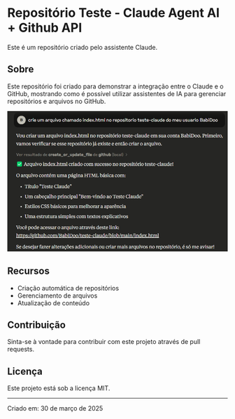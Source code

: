 # Repositório Teste - Claude Agent AI + Github API

Este é um repositório criado pelo assistente Claude.

## Sobre

Este repositório foi criado para demonstrar a integração entre o Claude e o GitHub, mostrando como é possível utilizar assistentes de IA para gerenciar repositórios e arquivos no GitHub.


![Adicionando o arquivo index.html](image.png)


## Recursos

- Criação automática de repositórios
- Gerenciamento de arquivos
- Atualização de conteúdo


## Contribuição

Sinta-se à vontade para contribuir com este projeto através de pull requests.

## Licença

Este projeto está sob a licença MIT.

---
Criado em: 30 de março de 2025
